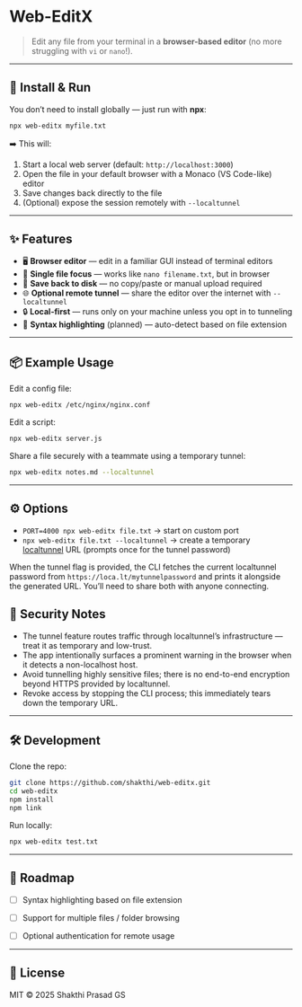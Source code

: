 # Web-EditX

> Edit any file from your terminal in a **browser-based editor** (no more struggling with `vi` or `nano`!).

---

## 🚀 Install & Run

You don’t need to install globally — just run with **npx**:

```bash
npx web-editx myfile.txt
```

➡️ This will:  
1. Start a local web server (default: `http://localhost:3000`)  
2. Open the file in your default browser with a Monaco (VS Code-like) editor  
3. Save changes back directly to the file  
4. (Optional) expose the session remotely with `--localtunnel`

---

## ✨ Features

- 🖥️ **Browser editor** — edit in a familiar GUI instead of terminal editors  
- 📂 **Single file focus** — works like `nano filename.txt`, but in browser  
- 💾 **Save back to disk** — no copy/paste or manual upload required  
- 🌐 **Optional remote tunnel** — share the editor over the internet with `--localtunnel`  
- 🔒 **Local-first** — runs only on your machine unless you opt in to tunneling  
- 🎨 **Syntax highlighting** (planned) — auto-detect based on file extension  

---

## 📦 Example Usage

Edit a config file:

```bash
npx web-editx /etc/nginx/nginx.conf
```

Edit a script:

```bash
npx web-editx server.js
```

Share a file securely with a teammate using a temporary tunnel:

```bash
npx web-editx notes.md --localtunnel
```

---

## ⚙️ Options

- `PORT=4000 npx web-editx file.txt` → start on custom port  
- `npx web-editx file.txt --localtunnel` → create a temporary [localtunnel](https://github.com/localtunnel/localtunnel) URL (prompts once for the tunnel password)

When the tunnel flag is provided, the CLI fetches the current localtunnel password from `https://loca.lt/mytunnelpassword` and prints it alongside the generated URL. You’ll need to share both with anyone connecting.

## 🔐 Security Notes

- The tunnel feature routes traffic through localtunnel’s infrastructure — treat it as temporary and low-trust.  
- The app intentionally surfaces a prominent warning in the browser when it detects a non-localhost host.  
- Avoid tunnelling highly sensitive files; there is no end-to-end encryption beyond HTTPS provided by localtunnel.  
- Revoke access by stopping the CLI process; this immediately tears down the temporary URL.

---

## 🛠️ Development

Clone the repo:

```bash
git clone https://github.com/shakthi/web-editx.git
cd web-editx
npm install
npm link
```

Run locally:

```bash
npx web-editx test.txt
```

---

## 📌 Roadmap

- [ ] Syntax highlighting based on file extension  
- [ ] Support for multiple files / folder browsing  
- [ ] Optional authentication for remote usage  
  

---

## 📜 License

MIT © 2025 Shakthi Prasad GS
